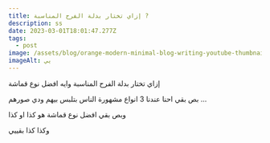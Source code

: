 ```yaml
---
title: إزاي تختار بدلة الفرح المناسبة ?
description: ss
date: 2023-03-01T18:01:47.277Z
tags:
  - post
image: /assets/blog/orange-modern-minimal-blog-writing-youtube-thumbnail-2-.webp
imageAlt: يي
---
```

إزاي تختار بدلة الفرح المناسبة وايه افضل نوع قماشة

ب﻿ص بقي احنا عندنا 3 انواع مشهورة الناس بتلبس بيهم ودي صورهم ...

و﻿بص بقي افضل نوع قماشة هو كذا او كذا

و﻿كذا كذا بقييي